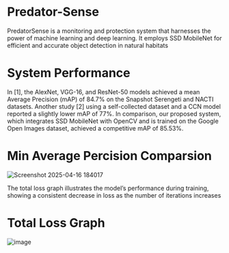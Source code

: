 # Predator-Sense
PredatorSense is a monitoring and protection system that harnesses the power of machine learning and deep learning. It employs SSD MobileNet for efficient and accurate object detection in natural habitats
# System Performance
In [1], the AlexNet, VGG-16, and ResNet-50 models achieved a mean Average Precision (mAP) of 84.7% on the Snapshot Serengeti and NACTI datasets. Another study [2] using a self-collected dataset and a CCN model reported a slightly lower mAP of 77%. In comparison, our proposed system, which integrates SSD MobileNet with OpenCV and is trained on the Google Open Images dataset, achieved a competitive mAP of 85.53%.
# Min Average Percision Comparsion
![Screenshot 2025-04-16 184017](https://github.com/user-attachments/assets/698cfb08-c2b9-4655-9619-c939bec975e9) 

The total loss graph illustrates the model’s performance during training, showing a consistent decrease in loss as the number of iterations increases
# Total Loss Graph
![image](https://github.com/user-attachments/assets/b1013bf3-7b12-4b8a-a0cc-b4f802034a19)

